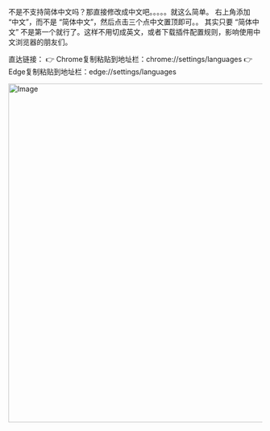 不是不支持简体中文吗？那直接修改成中文吧。。。。。就这么简单。
右上角添加 “中文”，而不是 “简体中文”，然后点击三个点中文置顶即可。。
其实只要 “简体中文” 不是第一个就行了。这样不用切成英文，或者下载插件配置规则，影响使用中文浏览器的朋友们。

直达链接：
👉 Chrome复制粘贴到地址栏：chrome://settings/languages
👉 Edge复制粘贴到地址栏：edge://settings/languages

<img width="673" alt="Image" src="https://github.com/user-attachments/assets/276bd15e-6cac-4c27-ab77-8b9b197724cf" />